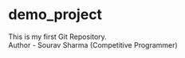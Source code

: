 # demo_project
This is my first Git Repository.
<br>
Author - Sourav Sharma (Competitive Programmer)

